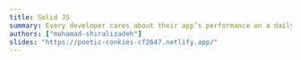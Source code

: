 ```yaml
---
title: Solid JS
summary: Every developer cares about their app’s performance on a daily basis. What if I told you that by choosing the right framework, you can have excellent performance out of the box? Plus, simplicity to learn and mind-blowing features! Let’s take a quick glance at Solid.js together.
authors: ["mohamad-shiralizadeh"]
slides: "https://poetic-conkies-cf2647.netlify.app/"
---
```

